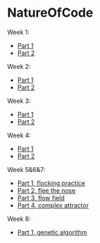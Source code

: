 # NatureOfCode


Week 1:
- [Part 1](https://editor.p5js.org/evapphilips/sketches/TlNy-5mUA)
- [Part 2](https://editor.p5js.org/evapphilips/sketches/YVhJWUTwh)

Week 2:
- [Part 1](https://evapphilips.github.io/NatureOfCode/week2/w2_pt1_vectors&forces/)
- [Part 2](https://evapphilips.github.io/NatureOfCode/week2/w2_pt2_repelField/)

Week 3:
- [Part 1](https://evapphilips.github.io/NatureOfCode/week3/w3_pt1_spiral/)
- [Part 2](https://evapphilips.github.io/NatureOfCode/week3/w3_pt2_oscilatingTriangle/)

Week 4:
- [Part 1](https://evapphilips.github.io/NatureOfCode/week4/w4_pt1_particleSystem/)
- [Part 2](https://evapphilips.github.io/NatureOfCode/week4/w4_pt2_rainCloudSystem/)

Week 5&6&7:
- [Part 1, flocking practice](https://evapphilips.github.io/NatureOfCode/week5/flockingPractice/)
- [Part 2, flee the nose](https://evapphilips.github.io/NatureOfCode/week5/flockingNose/)
- [Part 3, flow field](https://evapphilips.github.io/NatureOfCode/week6/flowField/)
- [Part 4, complex attractor](https://evapphilips.github.io/NatureOfCode/week6/complexAttractor/)

Week 8:
- [Part 1, genetic algorithm](https://evapphilips.github.io/NatureOfCode/week8/w8_geneticAlgoriths/)
